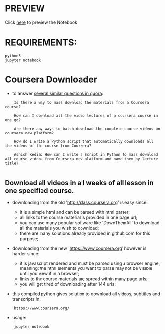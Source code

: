 # PREVIEW
Click [here](http://nbviewer.jupyter.org/github/jansenicus/www-coursera-downloader/blob/master/WWW-COURSERA-DOWNLOADER.ipynb) to preview the Notebook

# REQUIREMENTS:
```
python3
jupyter notebook
```

# Coursera Downloader
- to answer [several similar questions in quora](https://www.quora.com/Is-there-a-way-to-mass-download-the-materials-from-a-Coursera-course/answer/Jansen-Simanullang?share=1):
```
    Is there a way to mass download the materials from a Coursera course?
    
    How can I download all the video lectures of a coursera course in one go?
    
    Are there any ways to batch download the complete course videos on coursera new platform?
    
    How do I write a Python script that automatically downloads all the videos of the course from Coursera?
    
    Ashish Kedia: How can I write a Script in Python to mass download all course videos from Coursera new platform and name them by lecture title?
    
```


## Download all videos in all weeks of all lesson in one specified course.

- downloading from the old 'http://class.coursera.org' is easy since:
    - it is a simple html and can be parsed with html parser;
    - all links to the course material is provided in one page url;
    - you can use many popular software like 'DownThemAll' to download all the materials you wish to download;
    - there are many solutions already provided in github.com for this purpose;

- downloading from the new 'https://www.coursera.org' however is harder since:
    - it is javascript rendered and must be parsed using a browser engine, meaning: the html elements you want to parse may not be visible until you view it in a browser;
    - links to the course materials are spread within many page urls;
    - you will get tired of downloading after 144 urls;

- this compiled python gives solution to download all videos, subtitles and transcripts in:
```
    https://www.coursera.org/
```
- usage:
```
    jupyter notebook
```


